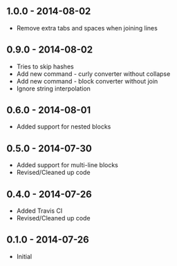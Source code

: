## 1.0.0 - 2014-08-02
* Remove extra tabs and spaces when joining lines

## 0.9.0 - 2014-08-02
* Tries to skip hashes
* Add new command - curly converter without collapse
* Add new command - block converter without join
* Ignore string interpolation

## 0.6.0 - 2014-08-01
* Added support for nested blocks

## 0.5.0 - 2014-07-30
* Added support for multi-line blocks
* Revised/Cleaned up code

## 0.4.0 - 2014-07-26
* Added Travis CI
* Revised/Cleaned up code

## 0.1.0 - 2014-07-26
* Initial
